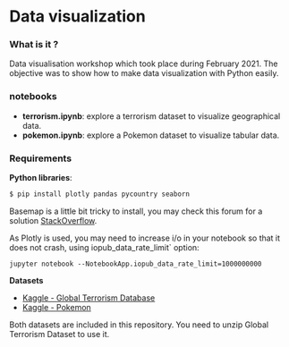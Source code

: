 # Data visualization

### What is it ?

Data visualisation workshop which took place during February 2021. The objective was to show how to make data visualization with Python easily.

### notebooks

* **terrorism.ipynb**: explore a terrorism dataset to visualize geographical data.
* **pokemon.ipynb**: explore a Pokemon dataset to visualize tabular data.

### Requirements

**Python libraries**:
```bash
$ pip install plotly pandas pycountry seaborn
```
Basemap is a little bit tricky to install, you may check this forum for a solution [StackOverflow](https://stackoverflow.com/questions/42299352/installing-basemap-on-mac-python).

As Plotly is used, you may need to increase i/o in your notebook so that it does not crash, using iopub_data_rate_limit` option:
```
jupyter notebook --NotebookApp.iopub_data_rate_limit=1000000000
```

**Datasets**
* [Kaggle - Global Terrorism Database](https://www.kaggle.com/START-UMD/gtd)
* [Kaggle - Pokemon](https://www.kaggle.com/rounakbanik/pokemon)

Both datasets are included in this repository. You need to unzip Global Terrorism Dataset to use it.

